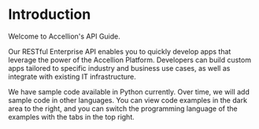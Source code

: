 # Introduction

Welcome to Accellion's API Guide.

Our RESTful Enterprise API enables you to quickly develop apps that leverage the power of the Accellion Platform. Developers can build custom apps tailored to specific industry and business use cases, as well as integrate with existing IT infrastructure.

We have sample code available in Python currently. Over time, we will add sample code in other languages. You can view code examples in the dark area to the right, and you can switch the programming language of the examples with the tabs in the top right.
